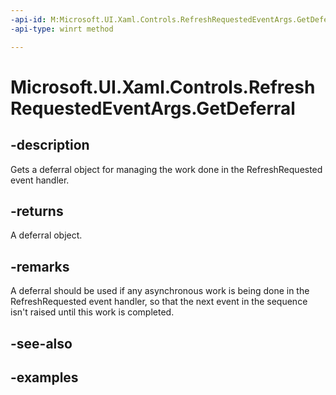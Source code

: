 ```yaml
---
-api-id: M:Microsoft.UI.Xaml.Controls.RefreshRequestedEventArgs.GetDeferral
-api-type: winrt method

---
```

<!-- Method syntax.
public Deferral RefreshRequestedEventArgs.GetDeferral()
-->

# Microsoft.UI.Xaml.Controls.RefreshRequestedEventArgs.GetDeferral


## -description

Gets a deferral object for managing the work done in the RefreshRequested event handler.


## -returns

A deferral object.


## -remarks

A deferral should be used if any asynchronous work is being done in the RefreshRequested event handler, so that the next event in the sequence isn't raised until this work is completed.


## -see-also


## -examples


